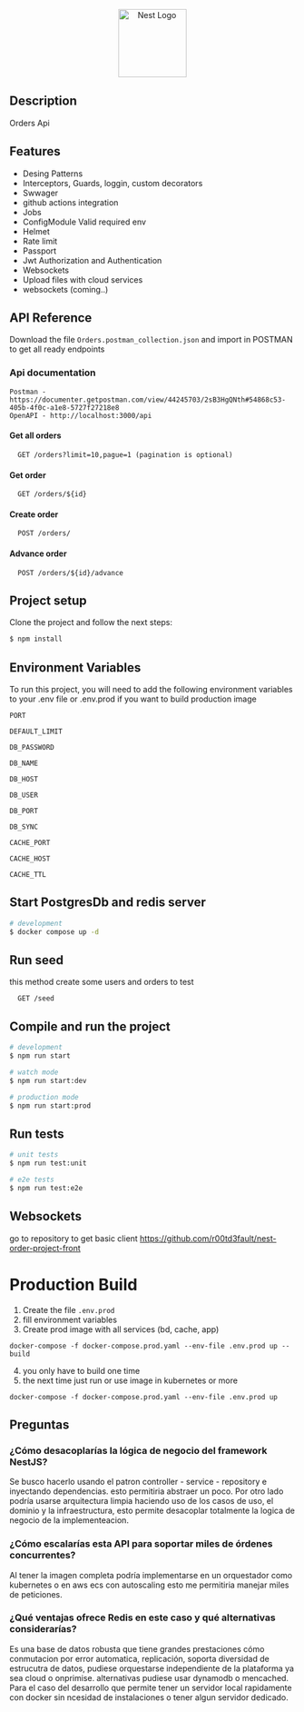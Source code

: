 <p align="center">
  <a href="http://nestjs.com/" target="blank"><img src="https://nestjs.com/img/logo-small.svg" width="120" alt="Nest Logo" /></a>
</p>

## Description
Orders Api

## Features

- Desing Patterns
- Interceptors, Guards, loggin, custom decorators
- Swwager
- github actions integration
- Jobs
- ConfigModule Valid required env
- Helmet
- Rate limit 
- Passport
- Jwt Authorization and Authentication 
- Websockets
- Upload files with cloud services
- websockets (coming..)


## API Reference

Download the file ```Orders.postman_collection.json``` and import in POSTMAN to get all ready endpoints

### Api documentation
```
Postman - https://documenter.getpostman.com/view/44245703/2sB3HgQNth#54868c53-405b-4f0c-a1e8-5727f27218e8
OpenAPI - http://localhost:3000/api
```

#### Get all orders

```http
  GET /orders?limit=10,pague=1 (pagination is optional)
```

#### Get order

```http
  GET /orders/${id}
```

#### Create order

```http
  POST /orders/
```

#### Advance order

```http
  POST /orders/${id}/advance
```

## Project setup

Clone the project and follow the next steps:

```bash
$ npm install
```

## Environment Variables

To run this project, you will need to add the following environment variables to your .env file or .env.prod if you want to build production image

`PORT`

`DEFAULT_LIMIT`

`DB_PASSWORD`

`DB_NAME`

`DB_HOST`

`DB_USER`

`DB_PORT`

`DB_SYNC`

`CACHE_PORT`

`CACHE_HOST`

`CACHE_TTL`

## Start PostgresDb and redis server

```bash
# development
$ docker compose up -d

```

## Run seed
this method create some users and orders to test

```http
  GET /seed
```

## Compile and run the project

```bash
# development
$ npm run start

# watch mode
$ npm run start:dev

# production mode
$ npm run start:prod
```

## Run tests

```bash
# unit tests
$ npm run test:unit

# e2e tests
$ npm run test:e2e

```

## Websockets
go to repository to get basic client
https://github.com/r00td3fault/nest-order-project-front

# Production Build
1. Create the file ```.env.prod```
2. fill environment variables
3. Create prod image with all services (bd, cache, app)
```
docker-compose -f docker-compose.prod.yaml --env-file .env.prod up --build
```
4. you only have to build one time
5. the next time just run or use image in kubernetes or more
```
docker-compose -f docker-compose.prod.yaml --env-file .env.prod up
```


## Preguntas
### ¿Cómo desacoplarías la lógica de negocio del framework NestJS?

Se busco hacerlo usando el patron controller - service - repository e inyectando dependencias. esto permitiria abstraer un poco.
Por otro lado podría usarse arquitectura limpia haciendo uso de los casos de uso, el dominio y la infraestructura, esto permite desacoplar
totalmente la logica de negocio de la implementeacion.

### ¿Cómo escalarías esta API para soportar miles de órdenes concurrentes?
Al tener la imagen completa podría implementarse en un orquestador como kubernetes o en aws ecs con autoscaling esto me permitiria manejar
miles de peticiones.

### ¿Qué ventajas ofrece Redis en este caso y qué alternativas considerarías?
Es una base de datos robusta que tiene grandes prestaciones cómo conmutacion por error automatica, replicación, soporta diversidad de estrucutra 
de datos, pudiese orquestarse independiente de la plataforma ya sea cloud o onprimise. alternativas pudiese usar dynamodb o mencached. Para el caso
del desarrollo que permite tener un servidor local rapidamente con docker sin ncesidad de instalaciones o tener algun servidor dedicado.
 